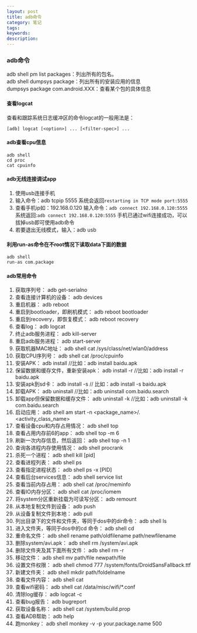 ```yaml
---
layout: post
title: adb命令
category: 笔记
tags:
keywords:
description:
---
```


### adb命令
adb shell pm list packages：列出所有的包名。  
adb shell dumpsys package：列出所有的安装应用的信息  
dumpsys package com.android.XXX：查看某个包的具体信息  

#### 查看logcat
查看和跟踪系统日志缓冲区的命令logcat的一般用法是：

```
[adb] logcat [<option>] ... [<filter-spec>] ...
```

#### adb查看cpu信息
```
adb shell
cd proc
cat cpuinfo
```

#### adb无线连接调试app
1. 使用usb连接手机
2. 输入命令：adb tcpip 5555 系统会返回`restarting in TCP mode port:5555`
3. 查看手机ip如：192.168.0.120 输入命令：`adb connect 192.168.0.120:5555` 系统返回:`adb connect 192.168.0.120:5555`
手机已通过wifi连接成功，可以拔掉usb即可使用adb命令
4. 若要退出无线模式，输入：adb usb

#### 利用run-as命令在不root情况下读取data下面的数据
```
adb shell
run-as com.package
```

#### adb常用命令
1. 获取序列号：
        adb get-serialno
2. 查看连接计算机的设备：
        adb devices
3. 重启机器：
        adb reboot
4. 重启到bootloader，即刷机模式：
        adb reboot bootloader
5. 重启到recovery，即恢复模式：
        adb reboot recovery
6. 查看log：
        adb logcat
7. 终止adb服务进程：
        adb kill-server
8. 重启adb服务进程：
        adb start-server
9. 获取机器MAC地址：
        adb shell  cat /sys/class/net/wlan0/address
10. 获取CPU序列号：
        adb shell cat /proc/cpuinfo
11. 安装APK：
        adb install <apkfile> //比如：adb install baidu.apk
12. 保留数据和缓存文件，重新安装apk：
        adb install -r <apkfile> //比如：adb install -r baidu.apk
13. 安装apk到sd卡：
        adb install -s <apkfile> // 比如：adb install -s baidu.apk
14. 卸载APK：
        adb uninstall <package> //比如：adb uninstall com.baidu.search
15. 卸载app但保留数据和缓存文件：
        adb uninstall -k <package> //比如：adb uninstall -k com.baidu.search
16. 启动应用：
        adb shell am start -n <package_name>/.<activity_class_name>
17. 查看设备cpu和内存占用情况：
        adb shell top
18. 查看占用内存前6的app：
        adb shell top -m 6
19. 刷新一次内存信息，然后返回：
        adb shell top -n 1
20. 查询各进程内存使用情况：
        adb shell procrank
21. 杀死一个进程：
        adb shell kill [pid]
22. 查看进程列表：
        adb shell ps
23. 查看指定进程状态：
        adb shell ps -x [PID]
24. 查看后台services信息：
        adb shell service list
25. 查看当前内存占用：
        adb shell cat /proc/meminfo
26. 查看IO内存分区：
        adb shell cat /proc/iomem
27. 将system分区重新挂载为可读写分区：
        adb remount
28. 从本地复制文件到设备：
        adb push <local> <remote>
29. 从设备复制文件到本地：
        adb pull <remote>  <local>
30. 列出目录下的文件和文件夹，等同于dos中的dir命令：
        adb shell ls
31. 进入文件夹，等同于dos中的cd 命令：
        adb shell cd <folder>
32. 重命名文件：
        adb shell rename path/oldfilename path/newfilename
33. 删除system/avi.apk：
        adb shell rm /system/avi.apk
34. 删除文件夹及其下面所有文件：
        adb shell rm -r <folder>
35. 移动文件：
        adb shell mv path/file newpath/file
36. 设置文件权限：
        adb shell chmod 777 /system/fonts/DroidSansFallback.ttf
37. 新建文件夹：
        adb shell mkdir path/foldelname
38. 查看文件内容：
        adb shell cat <file>
39. 查看wifi密码：
        adb shell cat /data/misc/wifi/*.conf
40. 清除log缓存：
        adb logcat -c
41. 查看bug报告：
        adb bugreport
42. 获取设备名称：
        adb shell cat /system/build.prop
43. 查看ADB帮助：
        adb help
44. 跑monkey：
        adb shell monkey -v -p your.package.name 500
